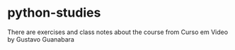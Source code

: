 # python-studies
There are exercises and class notes about the course from Curso em Video by Gustavo Guanabara
